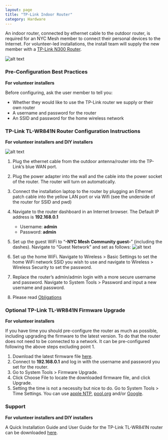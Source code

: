 ```yaml
---
layout: page
title: "TP-Link Indoor Router"
category: Hardware
---
```



An indoor router, connected by ethernet cable to the outdoor router, is required for an NYC Mesh member to connect their personal devices to the Internet. For volunteer-led installations, the install team will supply the new member with a [TP-Link N300 Router](https://www.tp-link.com/us/products/details/cat-9_TL-WR841N.html).

![alt text](https://i.imgur.com/2VTOmku.png "TPLink Router")



### Pre-Configuration Best Practices
**For volunteer installers**

Before configuring, ask the user member to tell you:

* Whether they would like to use the TP-Link router we supply or their own router
* A username and password for the router
* An SSID and password for the home wireless network

### TP-Link TL-WR841N Router Configuration Instructions
**For volunteer installers and DIY installers**

![alt text](https://i.imgur.com/5BVxd9h.jpg "TP-Link Router")

1.  Plug the ethernet cable from the outdoor antenna/router into the TP-Link’s blue WAN port.
1.  Plug the power adapter into the wall and the cable into the power socket of the router. The router will turn on automatically.
1.  Connect the installation laptop to the router by plugging an Ethernet patch cable into the yellow LAN port or via Wifi (see the underside of the router for SSID and pwd)

1.  Navigate to the router dashboard in an Internet browser. The Default IP address is **192.168.0.1**
    *  Username: **admin**
    *  Password: **admin**

1.  Set up the guest WiFi to “**-NYC Mesh Community guest-**” (including the dashes).
Navigate to “Guest Network” and set as follows: ![alt text](https://i.imgur.com/BXzdita.jpg "Guest Network Configuration Settings")

1.  Set up the home WiFi.
Navigate to Wireless > Basic Settings
to set the home WiFi network SSID you wish to use and  navigate to Wireless > Wireless Security to set the password.

1.  Replace the router’s admin/admin login with a more secure username and password.
Navigate to System Tools > Password and input a new username and password.

1. Please read [Obligations](https://www.nycmesh.net/faq#obligations)




### Optional TP-Link TL-WR841N Firmware Upgrade
**For volunteer installers**

If you have time you should pre-configure the router as much as possible, including upgrading the firmware to the latest version. To do that the router does not need to be connected to a network. It can be pre-configured following the above steps excluding point 1.

1.  Download the latest firmware file [here](https://www.tp-link.com/us/download/TL-WR841N.html#Firmware).
1.  Connect to **192.168.0.1** and log in with the username and password you set for the router.
1.  Go to System Tools > Firmware Upgrade.
1.  Click Choose File to locate the downloaded firmware file, and click Upgrade.
1.  Setting the time is not a necessity but nice to do. Go to System Tools > Time Settings. You can use [apple NTP](http://time.apple.com), [pool.org](http://pool.ntp.org) and/or [Google](http://time1.google.com).


### Support
**For volunteer installers and DIY installers**

A Quick Installation Guide and User Guide for the TP-Link TL-WR841N router can be downloaded [here](https://www.tp-link.com/us/download/TL-WR841N.html).
